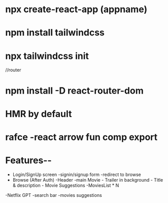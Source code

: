 
# npx create-react-app (appname)
# npm install tailwindcss
# npx tailwindcss init
//router
# npm install -D react-router-dom 

# HMR by default 
# rafce -react arrow fun comp export

# Features--
- Login/SignUp screen
   -signin/signup form
   -redirect to browse
- Browse (After Auth)
    -Header
    -main Movie
        - Trailer in background
        - Title & description
        - Movie Suggestions
                -MoviesList * N

-Netflix GPT
    -search bar
    -movies suggestions